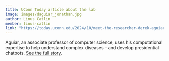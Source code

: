 ```yaml
---
title: UConn Today article about the lab
image: images/daguiar_jonathan.jpg
author: Linus Catlin
member: linus-catlin
link: "https://today.uconn.edu/2024/10/meet-the-researcher-derek-aguiar-coe"
---
```


Aguiar, an associate professor of computer science, uses his computational expertise to help understand complex diseases – and develop presidential chatbots. [See the full story](https://today.uconn.edu/2024/10/meet-the-researcher-derek-aguiar-coe).
